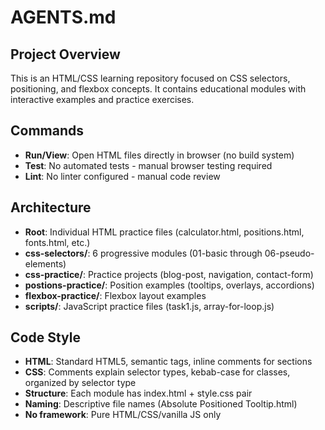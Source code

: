 # AGENTS.md

## Project Overview
This is an HTML/CSS learning repository focused on CSS selectors, positioning, and flexbox concepts. It contains educational modules with interactive examples and practice exercises.

## Commands
- **Run/View**: Open HTML files directly in browser (no build system)
- **Test**: No automated tests - manual browser testing required
- **Lint**: No linter configured - manual code review

## Architecture
- **Root**: Individual HTML practice files (calculator.html, positions.html, fonts.html, etc.)
- **css-selectors/**: 6 progressive modules (01-basic through 06-pseudo-elements)
- **css-practice/**: Practice projects (blog-post, navigation, contact-form)
- **postions-practice/**: Position examples (tooltips, overlays, accordions)
- **flexbox-practice/**: Flexbox layout examples
- **scripts/**: JavaScript practice files (task1.js, array-for-loop.js)

## Code Style
- **HTML**: Standard HTML5, semantic tags, inline comments for sections
- **CSS**: Comments explain selector types, kebab-case for classes, organized by selector type
- **Structure**: Each module has index.html + style.css pair
- **Naming**: Descriptive file names (Absolute Positioned Tooltip.html)
- **No framework**: Pure HTML/CSS/vanilla JS only
